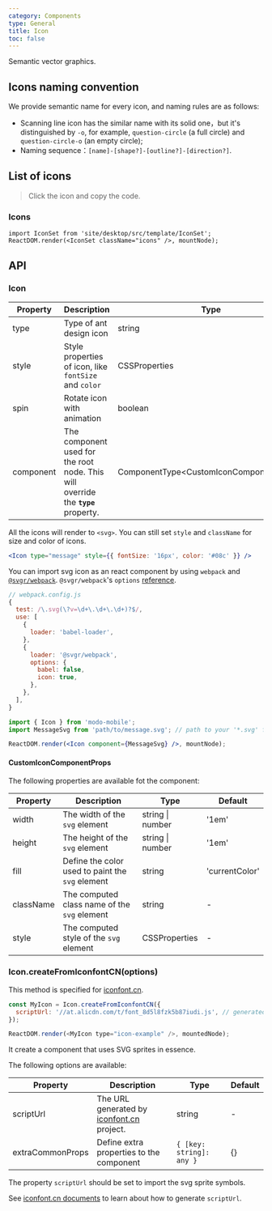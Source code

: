 ```yaml
---
category: Components
type: General
title: Icon
toc: false
---
```


Semantic vector graphics.

## Icons naming convention

We provide semantic name for every icon, and naming rules are as follows:

- Scanning line icon has the similar name with its solid one，but it's distinguished by `-o`, for example, `question-circle` (a full circle) and `question-circle-o` (an empty circle);
- Naming sequence：`[name]-[shape?]-[outline?]-[direction?]`.

## List of icons

> Click the icon and copy the code.

### Icons

```__react
import IconSet from 'site/desktop/src/template/IconSet';
ReactDOM.render(<IconSet className="icons" />, mountNode);
```

## API

### Icon

| Property  | Description                                                                       | Type                                     | Default |
| --------- | --------------------------------------------------------------------------------- | ---------------------------------------- | ------- |
| type      | Type of ant design icon                                                           | string                                   | -       |
| style     | Style properties of icon, like `fontSize` and `color`                             | CSSProperties                            | -       |
| spin      | Rotate icon with animation                                                        | boolean                                  | false   |
| component | The component used for the root node. This will override the **`type`** property. | ComponentType<CustomIconComponentProps\> | -       |

All the icons will render to `<svg>`. You can still set `style` and `className` for size and color of icons.

```jsx
<Icon type="message" style={{ fontSize: '16px', color: '#08c' }} />
```

You can import svg icon as an react component by using `webpack` and [`@svgr/webpack`](https://www.npmjs.com/package/@svgr/webpack). `@svgr/webpack`'s `options` [reference](https://github.com/smooth-code/svgr#options).

```js
// webpack.config.js
{
  test: /\.svg(\?v=\d+\.\d+\.\d+)?$/,
  use: [
    {
      loader: 'babel-loader',
    },
    {
      loader: '@svgr/webpack',
      options: {
        babel: false,
        icon: true,
      },
    },
  ],
}
```

```jsx
import { Icon } from 'modo-mobile';
import MessageSvg from 'path/to/message.svg'; // path to your '*.svg' file.

ReactDOM.render(<Icon component={MessageSvg} />, mountNode);
```

#### CustomIconComponentProps

The following properties are available fot the component:

| Property  | Description                                      | Type             | Default        |
| --------- | ------------------------------------------------ | ---------------- | -------------- |
| width     | The width of the `svg` element                   | string \| number | '1em'          |
| height    | The height of the `svg` element                  | string \| number | '1em'          |
| fill      | Define the color used to paint the `svg` element | string           | 'currentColor' |
| className | The computed class name of the `svg` element     | string           | -              |
| style     | The computed style of the `svg` element          | CSSProperties    | -              |

### Icon.createFromIconfontCN(options)

This method is specified for [iconfont.cn](http://iconfont.cn/).

```js
const MyIcon = Icon.createFromIconfontCN({
  scriptUrl: '//at.alicdn.com/t/font_8d5l8fzk5b87iudi.js', // generated by iconfont.cn
});

ReactDOM.render(<MyIcon type="icon-example" />, mountedNode);
```

It create a component that uses SVG sprites in essence.

The following options are available:

| Property         | Description                                                      | Type                     | Default |
| ---------------- | ---------------------------------------------------------------- | ------------------------ | ------- |
| scriptUrl        | The URL generated by [iconfont.cn](http://iconfont.cn/) project. | string                   | -       |
| extraCommonProps | Define extra properties to the component                         | `{ [key: string]: any }` | {}      |

The property `scriptUrl` should be set to import the svg sprite symbols.

See [iconfont.cn documents](http://iconfont.cn/help/detail?spm=a313x.7781069.1998910419.15&helptype=code) to learn about how to generate `scriptUrl`.
